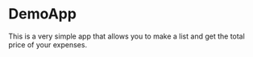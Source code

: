 # DemoApp
This is a very simple app that allows you to make a list and get the total price of your expenses.


